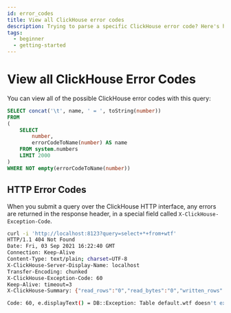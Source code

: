 ```yaml
---
id: error_codes
title: View all ClickHouse error codes
description: Trying to parse a specific ClickHouse error code? Here's how to view all error codes in ClickHouse.
tags:
  - beginner
  - getting-started
---
```


# View all ClickHouse Error Codes

You can view all of the possible ClickHouse error codes with this query:

```sql
SELECT concat('\t', name, ' = ', toString(number))
FROM
(
    SELECT
        number,
        errorCodeToName(number) AS name
    FROM system.numbers
    LIMIT 2000
)
WHERE NOT empty(errorCodeToName(number))
```

## HTTP Error Codes

When you submit a query over the ClickHouse HTTP interface, any errors are returned in the response header, in a special field called `X-ClickHouse-Exception-Code`.

```bash
curl -i 'http://localhost:8123?query=select+*+from+wtf'
HTTP/1.1 404 Not Found
Date: Fri, 03 Sep 2021 16:22:40 GMT
Connection: Keep-Alive
Content-Type: text/plain; charset=UTF-8
X-ClickHouse-Server-Display-Name: localhost
Transfer-Encoding: chunked
X-ClickHouse-Exception-Code: 60
Keep-Alive: timeout=3
X-ClickHouse-Summary: {"read_rows":"0","read_bytes":"0","written_rows":"0","written_bytes":"0","total_rows_to_read":"0"}

Code: 60, e.displayText() = DB::Exception: Table default.wtf doesn't exist (version 21.3.1.1)
```